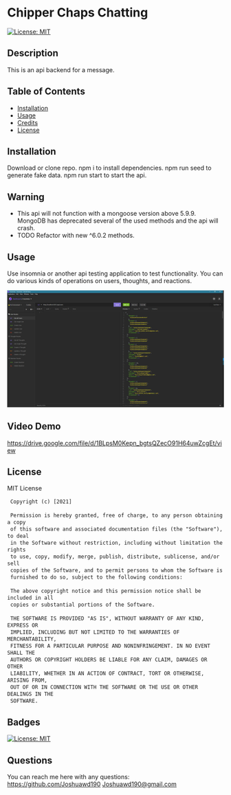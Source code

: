 # Chipper Chaps Chatting

[![License: MIT](https://img.shields.io/badge/License-MIT-yellow.svg)](https://opensource.org/licenses/MIT)

## Description

This is an api backend for a message.

## Table of Contents

- [Installation](#installation)
- [Usage](#usage)
- [Credits](#credits)
- [License](#license)

## Installation

Download or clone repo. npm i to install dependencies. npm run seed to generate fake data. npm run start to start the api.

## **Warning**

- This api will not function with a mongoose version above 5.9.9. MongoDB has deprecated several of the used methods
  and the api will crash.
- TODO Refactor with new ^6.0.2 methods.

## Usage

Use insomnia or another api testing application to test functionality. You can do various kinds of operations on users, thoughts, and reactions.

![insomnia demonstration](CCCinsomnia.png)

## Video Demo

https://drive.google.com/file/d/1BLpsM0Kepn_bgtsQZecO91H64uwZcgEt/view

## License

MIT License

     Copyright (c) [2021]

     Permission is hereby granted, free of charge, to any person obtaining a copy
     of this software and associated documentation files (the "Software"), to deal
     in the Software without restriction, including without limitation the rights
     to use, copy, modify, merge, publish, distribute, sublicense, and/or sell
     copies of the Software, and to permit persons to whom the Software is
     furnished to do so, subject to the following conditions:

     The above copyright notice and this permission notice shall be included in all
     copies or substantial portions of the Software.

     THE SOFTWARE IS PROVIDED "AS IS", WITHOUT WARRANTY OF ANY KIND, EXPRESS OR
     IMPLIED, INCLUDING BUT NOT LIMITED TO THE WARRANTIES OF MERCHANTABILITY,
     FITNESS FOR A PARTICULAR PURPOSE AND NONINFRINGEMENT. IN NO EVENT SHALL THE
     AUTHORS OR COPYRIGHT HOLDERS BE LIABLE FOR ANY CLAIM, DAMAGES OR OTHER
     LIABILITY, WHETHER IN AN ACTION OF CONTRACT, TORT OR OTHERWISE, ARISING FROM,
     OUT OF OR IN CONNECTION WITH THE SOFTWARE OR THE USE OR OTHER DEALINGS IN THE
     SOFTWARE.

## Badges

[![License: MIT](https://img.shields.io/badge/License-MIT-yellow.svg)](https://opensource.org/licenses/MIT)

## Questions

You can reach me here with any questions:
https://github.com/Joshuawd190
Joshuawd190@gmail.com
